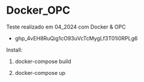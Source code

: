 # Docker_OPC
Teste realizado em 04_2024 com Docker &amp; OPC
  - 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

Install:

1) docker-compose build

2) docker-compose up
